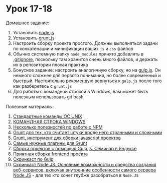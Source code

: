 # Урок 17-18

Домашнее задание:

1. Установить [node.js](https://nodejs.org/en/)
2. Установить [grunt.js](http://gruntjs.com/)
3. Настроить сборку проекта простого. Должны выполняться задачи по конкатенации и минификации ваших `js` и `css` файлов
4. Обычно системную папку `node_modules` принято добавлять в [.gitignore](https://git-scm.com/book/ru/v1/%D0%9E%D1%81%D0%BD%D0%BE%D0%B2%D1%8B-Git-%D0%97%D0%B0%D0%BF%D0%B8%D1%81%D1%8C-%D0%B8%D0%B7%D0%BC%D0%B5%D0%BD%D0%B5%D0%BD%D0%B8%D0%B9-%D0%B2-%D1%80%D0%B5%D0%BF%D0%BE%D0%B7%D0%B8%D1%82%D0%BE%D1%80%D0%B8%D0%B9#Игнорирование-файлов), поскольку там хранится очень много файлов, и держать их в репозитории плохая практика
5. Бонусное задание: настроить аналогичную сборку, но на [gulp.js](http://gulpjs.com/). Он немного сложнее для первого понимания, но более современный и быстрый. Настоятельно рекомендую вернуться к `gulp.js` после того как разберетесь с `grunt.js`
6. Для работы с командной строкой в Windows, вам может быть полезным использовать git bash


Полезные материалы:

1. [Стандартные команды ОС UNIX](https://ru.wikipedia.org/wiki/UNIX#.D0.A1.D1.82.D0.B0.D0.BD.D0.B4.D0.B0.D1.80.D1.82.D0.BD.D1.8B.D0.B5_.D0.BA.D0.BE.D0.BC.D0.B0.D0.BD.D0.B4.D1.8B_.D0.9E.D0.A1_UNIX)
2. [КОМАНДНАЯ СТРОКА WINDOWS](http://www.allmbs.ru/cmd-01.html)
3. [Несколько полезностей по работе с NPM](https://habrahabr.ru/post/206678/)
4. [Grunt для тех, кто считает штуки вроде него странными и сложными](http://frontender.info/grunt-is-not-weird-and-hard/)
5. [Grunt, инструмент для сборки javascript проектов](https://habrahabr.ru/post/148274/)
6. [Самые нужные плагины для Grunt](https://habrahabr.ru/post/251157/)
7. [Сборка проектов с помощью Gulp.js. Семинар в Яндексе](https://habrahabr.ru/company/yandex/blog/239993/)
8. [Приятная сборка frontend проекта](https://habrahabr.ru/post/250569/)
9. [Скринкаст по Gulp](http://learn.javascript.ru/screencast/gulp)
10. [Скринкаст Node.JS. Основные возможности и средства создания веб-сервисов, включая внутренние особенности самого сервера Node.JS](https://learn.javascript.ru/screencast/nodejs) - для тех кто хочет глубже разобраться в `Node.JS`